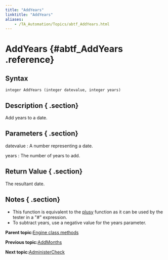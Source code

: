 ```yaml
--- 
title: "AddYears"
linktitle: "AddYears"
aliases: 
    - /TA_Automation/Topics/abtf_AddYears.html
---
```

# AddYears {#abtf_AddYears .reference}

## Syntax

`integer AddYears (integer datevalue, integer years)`

## Description { .section}

Add years to a date.

## Parameters { .section}

datevalue
:   A number representing a date.

years
:   The number of years to add.

## Return Value { .section}

The resultant date.

## Notes { .section}

-   This function is equivalent to the [plusy](Expressions_functions_plusy.html) function as it can be used by the tester in a "\#" expression.
-   To subtract years, use a negative value for the years parameter.

**Parent topic:**[Engine class methods](../../TA_Automation/Topics/abtf_Engine_classes.html)

**Previous topic:**[AddMonths](../../TA_Automation/Topics/abtf_AddMonths.html)

**Next topic:**[AdministerCheck](../../TA_Automation/Topics/abtf_AdministerCheck.html)

